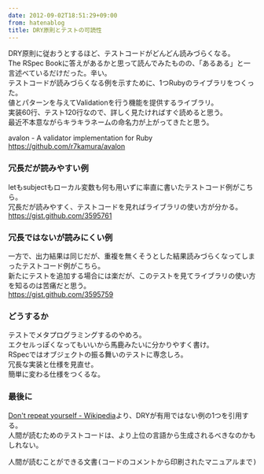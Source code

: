 ```yaml
---
date: 2012-09-02T18:51:29+09:00
from: hatenablog
title: DRY原則とテストの可読性
---
```


<p>DRY原則に従おうとするほど、テストコードがどんどん読みづらくなる。<br>
The RSpec Bookに答えがあるかと思って読んでみたものの、「あるある」と一言述べているだけだった。辛い。<br>
テストコードが読みづらくなる例を示すために、1つRubyのライブラリをつくった。<br>
値とパターンを与えてValidationを行う機能を提供するライブラリ。<br>
実装60行、テスト120行なので、詳しく見たければすぐ読めると思う。<br>
最近不本意ながらキラキラネームの命名力が上がってきたと思う。</p><p>avalon - A validator implementation for Ruby<br>
<a href="https://github.com/r7kamura/avalon">https://github.com/r7kamura/avalon</a></p>

<div class="section">
    <h3>冗長だが読みやすい例</h3>
    <p>letもsubjectもローカル変数も何も用いずに率直に書いたテストコード例がこちら。<br>
冗長だが読みやすく、テストコードを見ればライブラリの使い方が分かる。<br>
<a href="https://gist.github.com/3595761">https://gist.github.com/3595761</a></p>

</div>
<div class="section">
    <h3>冗長ではないが読みにくい例</h3>
    <p>一方で、出力結果は同じだが、重複を無くそうとした結果読みづらくなってしまったテストコード例がこちら。<br>
新たにテストを追加する場合には楽だが、このテストを見てライブラリの使い方を知るのは苦痛だと思う。<br>
<a href="https://gist.github.com/3595759">https://gist.github.com/3595759</a></p>

</div>
<div class="section">
    <h3>どうするか</h3>
    <p>テストでメタプログラミングするのやめろ。<br>
エクセルっぽくなってもいいから馬鹿みたいに分かりやすく書け。<br>
RSpecではオブジェクトの振る舞いのテストに専念しろ。<br>
冗長な実装と仕様を見直せ。<br>
簡単に変わる仕様をつくるな。</p>

</div>
<div class="section">
    <h3>最後に</h3>
    <p><a href="http://ja.wikipedia.org/wiki/Don't_repeat_yourself">Don't repeat yourself - Wikipedia</a>より、DRYが有用ではない例の1つを引用する。<br>
人間が読むためのテストコードは、より上位の言語から生成されるべきなのかもしれない。</p>
<pre class="code" data-unlink>人間が読むことができる文書(コードのコメントから印刷されたマニュアルまで)は、通常はコードの内部まで読んで理解する能力や時間がない人のための推敲、説明を加えてコードの内部にあるものを再度記述している。しかし、DRY では、人間が読むことができるドキュメントはフォーマットの変更を除けば何の価値もなく、すなわち記述されるのではなく生成されるべきとしている。</pre>
</div>
